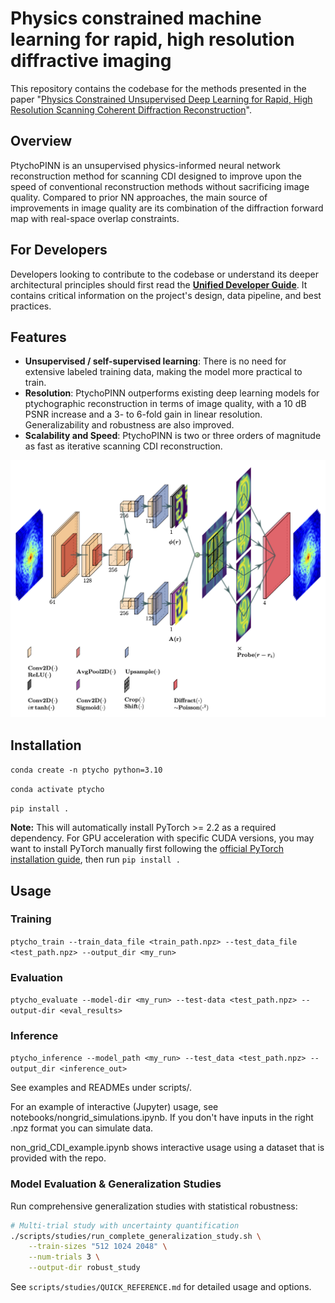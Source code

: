 # Physics constrained machine learning for rapid, high resolution diffractive imaging

This repository contains the codebase for the methods presented in the paper "[Physics Constrained Unsupervised Deep Learning for Rapid, High Resolution Scanning Coherent Diffraction Reconstruction](https://www.nature.com/articles/s41598-023-48351-7)". 

## Overview
PtychoPINN is an unsupervised physics-informed neural network reconstruction method for scanning CDI designed to improve upon the speed of conventional reconstruction methods without sacrificing image quality. Compared to prior NN approaches, the main source of improvements in image quality are its combination of the diffraction forward map with real-space overlap constraints.

## For Developers

Developers looking to contribute to the codebase or understand its deeper architectural principles should first read the **[Unified Developer Guide](./docs/DEVELOPER_GUIDE.md)**. It contains critical information on the project's design, data pipeline, and best practices.

## Features
- **Unsupervised / self-supervised learning**: There is no need for extensive labeled training data, making the model more practical to train.
- **Resolution**: PtychoPINN outperforms existing deep learning models for ptychographic reconstruction in terms of image quality, with a 10 dB PSNR increase and a 3- to 6-fold gain in linear resolution. Generalizability and robustness are also improved.
- **Scalability and Speed**: PtychoPINN is two or three orders of magnitude as fast as iterative scanning CDI reconstruction.

![Architecture diagram](diagram/lett.png)
<!---
*Fig. 1: Caption for the figure.*
 -->


## Installation
`conda create -n ptycho python=3.10`

`conda activate ptycho`

`pip install .`

**Note:** This will automatically install PyTorch >= 2.2 as a required dependency. For GPU acceleration with specific CUDA versions, you may want to install PyTorch manually first following the [official PyTorch installation guide](https://pytorch.org/get-started/locally/), then run `pip install .`

## Usage
### Training
`ptycho_train --train_data_file <train_path.npz> --test_data_file <test_path.npz> --output_dir <my_run>`

### Evaluation
`ptycho_evaluate --model-dir <my_run> --test-data <test_path.npz> --output-dir <eval_results>`

### Inference 
`ptycho_inference --model_path <my_run> --test_data <test_path.npz> --output_dir <inference_out>`

See examples and READMEs under scripts/.

For an example of interactive (Jupyter) usage, see notebooks/nongrid_simulations.ipynb. If you don't have inputs in the right .npz format you can simulate data.

non_grid_CDI_example.ipynb shows interactive usage using a dataset that is provided with the repo.

### Model Evaluation & Generalization Studies

Run comprehensive generalization studies with statistical robustness:
```bash
# Multi-trial study with uncertainty quantification
./scripts/studies/run_complete_generalization_study.sh \
    --train-sizes "512 1024 2048" \
    --num-trials 3 \
    --output-dir robust_study
```

See `scripts/studies/QUICK_REFERENCE.md` for detailed usage and options.


<!-- 
* subpixel convolution (Depth-to-space)
* make the model robust to arbitrary scaling/incorrect normalization of the diffracted intensity
* other ideas: fft based loss, gradient loss, vq-vae https://www.tensorflow.org/tutorials/generative/style_transfer#define_content_and_style_representations
* probe-based vs reconstruction-based support?

* Fully Convolutional Networks for Semantic Segmentation, explore and discuss. Make a slide explaining the idea.
* Try MC Dropout https://arxiv.org/pdf/1511.02680.pdf
* read deep ensembles https://arxiv.org/pdf/1612.01474.pdf

* hard constraint on diffraction norm using projection, consider tf.keras.constraints.MinMaxNorm
* stochastic probe
* probe symmetry consequences
* add an object normalization layer that uses the L2 norm
* how do super resolution models handle high resolutions?
* shift invariance
* grid permutation
* fourier ring correlation

* characterize robustness impact of Poisson likelihood vs. MAE
 -->

